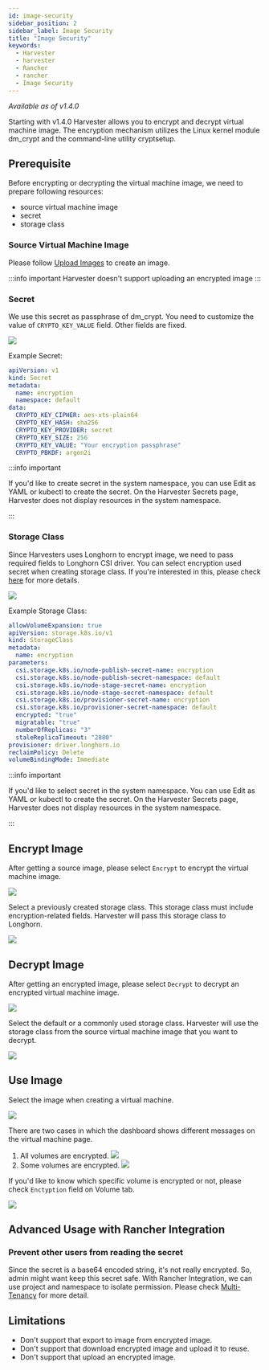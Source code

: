 ```yaml
---
id: image-security
sidebar_position: 2
sidebar_label: Image Security
title: "Image Security"
keywords:
  - Harvester
  - harvester
  - Rancher
  - rancher
  - Image Security
---
```


_Available as of v1.4.0_

Starting with v1.4.0 Harvester allows you to encrypt and decrypt virtual machine image. The encryption mechanism utilizes the Linux kernel module dm_crypt and the command-line utility cryptsetup.

## Prerequisite

Before encrypting or decrypting the virtual machine image, we need to prepare following resources:

- source virtual machine image
- secret
- storage class

### Source Virtual Machine Image

Please follow [Upload Images](./upload-image) to create an image.

:::info important 
Harvester doesn't support uploading an encrypted image
:::

### Secret

We use this secret as passphrase of dm_crypt. You need to customize the value of `CRYPTO_KEY_VALUE` field. Other fields are fixed.

![](/img/v1.4/image/create-encryption-used-secret.png)

Example Secret:

```yaml
apiVersion: v1
kind: Secret
metadata:
  name: encryption
  namespace: default
data:
  CRYPTO_KEY_CIPHER: aes-xts-plain64
  CRYPTO_KEY_HASH: sha256
  CRYPTO_KEY_PROVIDER: secret
  CRYPTO_KEY_SIZE: 256
  CRYPTO_KEY_VALUE: "Your encryption passphrase"
  CRYPTO_PBKDF: argon2i
```

:::info important

If you'd like to create secret in the system namespace, you can use Edit as YAML or kubectl to create the secret. On the Harvester Secrets page, Harvester does not display resources in the system namespace.

:::

### Storage Class

Since Harvesters uses Longhorn to encrypt image, we need to pass required fields to Longhorn CSI driver. You can select encryption used secret when creating storage class. If you're interested in this, please check [here](./upload-image#image-storageclass) for more details. 

![](/img/v1.4/image/create-storage-class.png)

Example Storage Class:

```yaml
allowVolumeExpansion: true
apiVersion: storage.k8s.io/v1
kind: StorageClass
metadata:
  name: encryption
parameters:
  csi.storage.k8s.io/node-publish-secret-name: encryption
  csi.storage.k8s.io/node-publish-secret-namespace: default
  csi.storage.k8s.io/node-stage-secret-name: encryption
  csi.storage.k8s.io/node-stage-secret-namespace: default
  csi.storage.k8s.io/provisioner-secret-name: encryption
  csi.storage.k8s.io/provisioner-secret-namespace: default
  encrypted: "true"
  migratable: "true"
  numberOfReplicas: "3"
  staleReplicaTimeout: "2880"
provisioner: driver.longhorn.io
reclaimPolicy: Delete
volumeBindingMode: Immediate
```

:::info important

If you'd like to select secret in the system namespace. You can use Edit as YAML or kubectl to create the secret. On the Harvester Secrets page, Harvester does not display resources in the system namespace.

:::

## Encrypt Image

After getting a source image, please select `Encrypt` to encrypt the virtual machine image.

![](/img/v1.4/image/create-encrypted-image.png)

Select a previously created storage class. This storage class must include encryption-related fields. Harvester will pass this storage class to Longhorn.

![](/img/v1.4/image/select-encryption-storage-class.png)

## Decrypt Image

After getting an encrypted image, please select `Decrypt` to decrypt an encrypted virtual machine image.

![](/img/v1.4/image/create-decrypted-image.png)

Select the default or a commonly used storage class. Harvester will use the storage class from the source virtual machine image that you want to decrypt.

![](/img/v1.4/image/select-normal-storage-class.png)

## Use Image

Select the image when creating a virtual machine.

![](/img/v1.4/image/create.png)

There are two cases in which the dashboard shows different messages on the virtual machine page.

1. All volumes are encrypted.
  ![](/img/v1.4/image/case1.png)
2. Some volumes are encrypted.
  ![](/img/v1.4/image/case2.png)

If you'd like to know which specific volume is encrypted or not, please check `Enctyption` field on Volume tab.

![](/img/v1.4/image/volume-detail.png)

## Advanced Usage with Rancher Integration

### Prevent other users from reading the secret

Since the secret is a base64 encoded string, it's not really encrypted. So, admin might want keep this secret safe. With Rancher Integration, we can use project and namespace to isolate permission. Please check [Multi-Tenancy](../rancher/virtualization-management#multi-tenancy) for more detail.

## Limitations

- Don't support that export to image from encrypted image.
- Don't support that download encrypted image and upload it to reuse.
- Don't support that upload an encrypted image.
